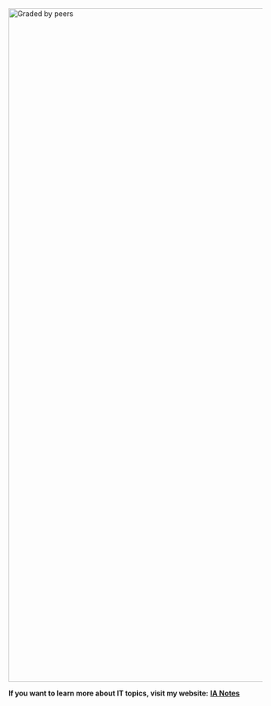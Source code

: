 <img width="1334" alt="Graded by peers" src="https://user-images.githubusercontent.com/74931024/140664597-a98de7ae-6c29-4dfa-8c25-b60ba314c98a.png">

**If you want to learn more about IT topics, visit my website:** [**IA Notes**](https://ia-notes.com/)
